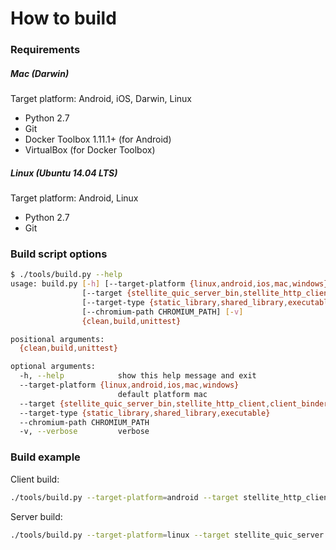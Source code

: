 # How to build

### Requirements

##### Mac (Darwin)
Target platform: Android, iOS, Darwin, Linux
* Python 2.7
* Git
* Docker Toolbox 1.11.1+ (for Android)
* VirtualBox (for Docker Toolbox)

##### Linux (Ubuntu 14.04 LTS)
Target platform: Android, Linux
* Python 2.7
* Git

### Build script options

```bash
$ ./tools/build.py --help
usage: build.py [-h] [--target-platform {linux,android,ios,mac,windows}]
                [--target {stellite_quic_server_bin,stellite_http_client,client_binder,stellite_http_client_bin,stellite_http_session_bin,simple_chunked_upload_client_bin}]
                [--target-type {static_library,shared_library,executable}]
                [--chromium-path CHROMIUM_PATH] [-v]
                {clean,build,unittest}

positional arguments:
  {clean,build,unittest}

optional arguments:
  -h, --help            show this help message and exit
  --target-platform {linux,android,ios,mac,windows}
                        default platform mac
  --target {stellite_quic_server_bin,stellite_http_client,client_binder,stellite_http_client_bin,stellite_http_session_bin,simple_chunked_upload_client_bin}
  --target-type {static_library,shared_library,executable}
  --chromium-path CHROMIUM_PATH
  -v, --verbose         verbose
```

### Build example

Client build:
```bash
./tools/build.py --target-platform=android --target stellite_http_client build
```

Server build:
```bash
./tools/build.py --target-platform=linux --target stellite_quic_server build
```
